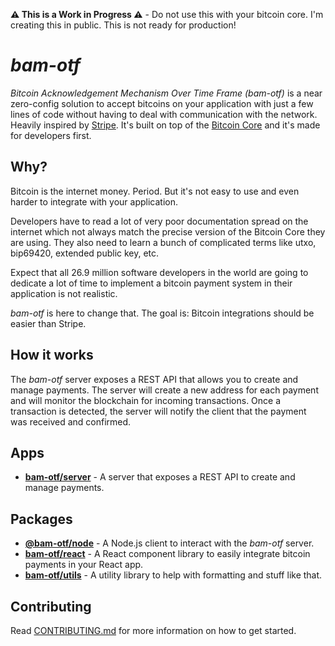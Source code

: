 **⚠️ This is a Work in Progress ⚠️** - Do not use this with your bitcoin core.
I'm creating this in public. This is not ready for production!

# _bam-otf_

_Bitcoin Acknowledgement Mechanism Over Time Frame (bam-otf)_ is a near
zero-config solution to accept bitcoins on your application with just a few
lines of code without having to deal with communication with the network.
Heavily inspired by [Stripe][stripe]. It's built on top of the [Bitcoin
Core][bitcoin] and it's made for developers first.

## Why?

Bitcoin is the internet money. Period. But it's not easy to use and even harder
to integrate with your application.

Developers have to read a lot of very poor documentation spread on the internet
which not always match the precise version of the Bitcoin Core they are using.
They also need to learn a bunch of complicated terms like utxo, bip69420,
extended public key, etc.

Expect that all 26.9 million software developers in the world are going to
dedicate a lot of time to implement a bitcoin payment system in their
application is not realistic.

_bam-otf_ is here to change that. The goal is: Bitcoin integrations should be
easier than Stripe.

## How it works

The _bam-otf_ server exposes a REST API that allows you to create and manage
payments. The server will create a new address for each payment and will monitor
the blockchain for incoming transactions. Once a transaction is detected, the
server will notify the client that the payment was received and confirmed.

## Apps

- **[bam-otf/server](apps/bam-otf-server/README.md)** - A server that exposes a
  REST API to create and manage payments.

## Packages

- **[@bam-otf/node](packages/bam-otf-node/README.md)** - A Node.js client to
  interact with the _bam-otf_ server.
- **[bam-otf/react](packages/bam-otf-react/README.md)** - A React component
  library to easily integrate bitcoin payments in your React app.
- **[bam-otf/utils](packages/bam-otf-utils/README.md)** - A utility library to
  help with formatting and stuff like that.

## Contributing

Read [CONTRIBUTING.md](CONTRIBUTING.md) for more information on how to get
started.

[stripe]: https://stripe.com
[bitcoin]: https://bitcoin.org/en/
